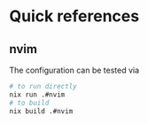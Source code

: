 # Quick references

## nvim

The configuration can be tested via
```bash
# to run directly
nix run .#nvim
# to build
nix build .#nvim
```
